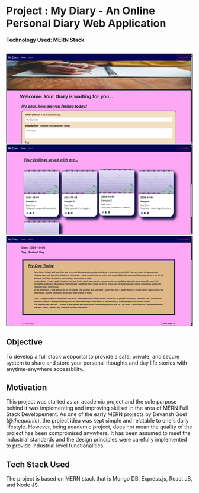 # Project : My Diary - An Online Personal Diary Web Application
**Technology Used: MERN Stack**
##
![Project Screenshot1](https://github.com/thequanic/Online-Personal-Diary-using-MERN_Stack/blob/main/Project_ScreenShot1.png)
![Project Screenshot2](https://github.com/thequanic/Online-Personal-Diary-using-MERN_Stack/blob/main/Project_ScreenShot2.png)
![Project Screenshot3](https://github.com/thequanic/Online-Personal-Diary-using-MERN_Stack/blob/main/Project_ScreenShot3.png)
## Objective 
To develop a full stack webportal to provide a safe, private, and secure system to share and store your personal thoughts and day life stories with anytime-anywhere accessbility.
## Motivation 
This project was started as an academic project and the sole purpose behind it was implementing and improving skillset in the area of MERN Full Stack Developement. As one of the early MERN projects by Devansh Goel (*@thequanic*), the project idea was kept simple and relatable to one's daily lifestyle. However, being academic project, does not mean the quality of the project has been compromised anywhere. It has been assumed to meet the industrial standards and the design principles were carefully implemented to provide industrial level functionalities.
## Tech Stack Used
The project is based on MERN stack that is Mongo DB, Express.js, React JS, and Node JS.
